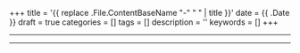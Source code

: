 +++
title = '{{ replace .File.ContentBaseName "-" " " | title }}'
date = {{ .Date }}
draft = true
categories = []
tags = []
description = ''
keywords = []
+++

---

---

<!-- - [原文](...) -->
<!-- - [original](...) -->
<!-- - [博客 - 从零开始学AI](...) -->
<!-- - [Blog | Learn AI from scratch](...) -->
<!-- - [公众号 - 从零开始学AI](...) -->
<!-- - [CSDN - 从零开始学AI](...) -->
<!-- - [掘金 - 从零开始学AI](...) -->
<!-- - [知乎 - 从零开始学AI](...) -->
<!-- - [阿里云 - 从零开始学AI](...) -->
<!-- - [腾讯云 - 从零开始学AI](...) -->
